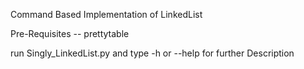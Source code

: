 Command Based Implementation of LinkedList

Pre-Requisites -- prettytable

run Singly_LinkedList.py and type -h or --help for further Description
